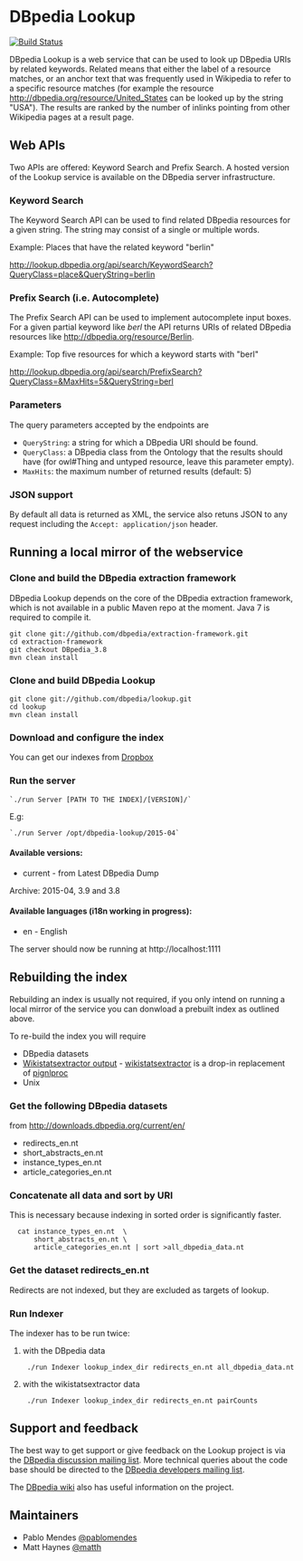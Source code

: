 # DBpedia Lookup

[![Build Status](https://travis-ci.org/dbpedia/lookup.svg?branch=master)](https://travis-ci.org/dbpedia/lookup)

DBpedia Lookup is a web service that can be used to look up DBpedia URIs by related keywords. Related means that either the label of a resource matches, or an anchor text that was frequently used in Wikipedia to refer to a specific resource matches (for example the resource http://dbpedia.org/resource/United_States can be looked up by the string "USA"). The results are ranked by the number of inlinks pointing from other Wikipedia pages at a result page.

## Web APIs

Two APIs are offered: Keyword Search and Prefix Search. A hosted version of the Lookup service is available on the DBpedia server infrastructure.

### Keyword Search

The Keyword Search API can be used to find related DBpedia resources for a given string. The string may consist of a single or multiple words.

Example: Places that have the related keyword "berlin"

http://lookup.dbpedia.org/api/search/KeywordSearch?QueryClass=place&QueryString=berlin

### Prefix Search (i.e. Autocomplete)

The Prefix Search API can be used to implement autocomplete input boxes. For a given partial keyword like *berl* the API returns URIs of related DBpedia resources like http://dbpedia.org/resource/Berlin.

Example: Top five resources for which a keyword starts with "berl"

http://lookup.dbpedia.org/api/search/PrefixSearch?QueryClass=&MaxHits=5&QueryString=berl

### Parameters

The query parameters accepted by the endpoints are

* `QueryString`: a string for which a DBpedia URI should be found.
* `QueryClass`: a DBpedia class from the Ontology that the results should have (for owl#Thing and untyped resource, leave this parameter empty).
* `MaxHits`: the maximum number of returned results (default: 5)

### JSON support

By default all data is returned as XML, the service also retuns JSON to any request including the `Accept: application/json` header.

## Running a local mirror of the webservice

### Clone and build the DBpedia extraction framework
DBpedia Lookup depends on the core of the DBpedia extraction framework, which is not available in a public Maven repo at the moment. Java 7 is required to compile it.
    
    git clone git://github.com/dbpedia/extraction-framework.git
    cd extraction-framework
    git checkout DBpedia_3.8
    mvn clean install

### Clone and build DBpedia Lookup

    git clone git://github.com/dbpedia/lookup.git
    cd lookup
    mvn clean install

### Download and configure the index

You can get our indexes from [Dropbox](https://www.dropbox.com/sh/x338n4le2svy2jb/AAAY8_DTZj-Y7Mku29oVhiDla?dl=0)

### Run the server

    
    `./run Server [PATH TO THE INDEX]/[VERSION]/`
   
   E.g:
    
    `./run Server /opt/dbpedia-lookup/2015-04`
    
    
#### Available versions: 
    
* current - from Latest DBpedia Dump

Archive: 2015-04, 3.9 and 3.8 
    
    
#### Available languages (i18n working in progress): 
    
* en - English
    
    

The server should now be running at http://localhost:1111

## Rebuilding the index

Rebuilding an index is usually not required, if you only intend on running a local mirror of the service you can donwload a prebuilt index as outlined above.

To re-build the index you will require

* DBpedia datasets
* [Wikistatsextractor output](http://spotlight.sztaki.hu/downloads/latest_data/) - [wikistatsextractor](https://github.com/jodaiber/wikistatsextractor) is a drop-in replacement of [pignlproc](https://github.com/dbpedia-spotlight/pignlproc)
* Unix


### Get the following DBpedia datasets
from http://downloads.dbpedia.org/current/en/

* redirects\_en.nt
* short\_abstracts\_en.nt
* instance\_types\_en.nt
* article\_categories\_en.nt

### Concatenate all data and sort by URI

This is necessary because indexing in sorted order is significantly faster.

      cat instance_types_en.nt  \
          short_abstracts_en.nt \
          article_categories_en.nt | sort >all_dbpedia_data.nt

### Get the dataset redirects\_en.nt

Redirects are not indexed, but they are excluded as targets of lookup.

### Run Indexer

The indexer has to be run twice:

1. with the DBpedia data 

        ./run Indexer lookup_index_dir redirects_en.nt all_dbpedia_data.nt

2. with the wikistatsextractor data

        ./run Indexer lookup_index_dir redirects_en.nt pairCounts

## Support and feedback

The best way to get support or give feedback on the Lookup project is via the [DBpedia discussion mailing list](https://lists.sourceforge.net/lists/listinfo/dbpedia-discussion). More technical queries about the code base should be directed to the [DBpedia developers mailing list](https://lists.sourceforge.net/lists/listinfo/dbpedia-developers).

The [DBpedia wiki](http://wiki.dbpedia.org/lookup/) also has useful information on the project.

## Maintainers

* Pablo Mendes [@pablomendes](https://github.com/pablomendes)
* Matt Haynes [@matth](https://github.com/matth)
